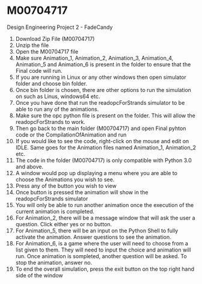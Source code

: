 # M00704717
 Design Engineering Project 2 - FadeCandy 

1. Download Zip File (M00704717)
2. Unzip the file
3. Open the M00704717 file
4. Make sure Animation_1, Animation_2, Animation_3, Animation_4, Animation_5 and Animation_6 is present in the folder to ensure that the Final code will run.
5. If you are running in Linux or any other windows then open simulator folder and choose bin folder.
6. Once bin folder is chosen, there are other options to run the simulation on such as Linus, windows64 etc. 
7. Once you have done that run the readopcForStrands simulator to be able to run any of the animations.
8. Make sure the opc python file is present on the folder. This will allow the readopcForStrands to work.
9. Then go back to the main folder (M00704717) and open Final pyhton code or the CompilationOfAnimation and run
10. If you would like to see the code, right-click on the mouse and edit on IDLE. Same goes for the Animation files named Animation_1, Animation_2 etc. 
11. The code in the folder (M00704717) is only compatible with Python 3.0 and above.
12. A window would pop up displaying a menu where you are able to choose the Animations you wish to see.
13. Press any of the button you wish to view
14. Once button is pressed the animation will show in the readopcForStrands simulator
15. You will only be able to run another animation once the execution of the current animation is completed. 
16. For Animation_2, there will be a message window that will ask the user a question. Click either yes or no button. 
17. For Animation_5, there will be an input on the Python Shell to fully activate the animation. Answer questions to see the animation.
18. For Animation_6, is a game where the user will need to choose from a list given to them. They will need to input the choice and animation will run. Once animation is sompleted, another question will be asked. To stop the animation, answer no.
19. To end the overall simulation, press the exit button on the top right hand side of the window
